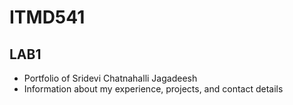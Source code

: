 # ITMD541
## LAB1
- Portfolio of Sridevi Chatnahalli Jagadeesh
- Information about my experience, projects, and contact details
